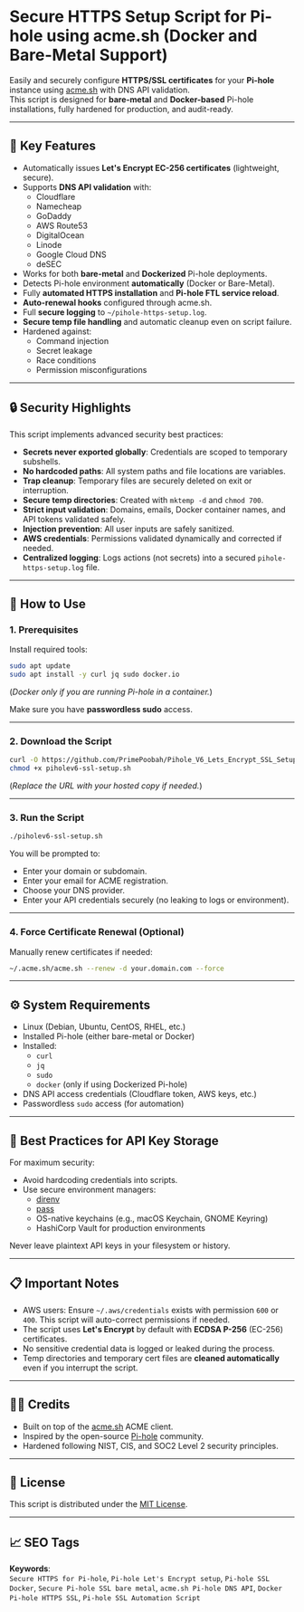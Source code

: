 # Secure HTTPS Setup Script for Pi-hole using acme.sh (Docker and Bare-Metal Support)

Easily and securely configure **HTTPS/SSL certificates** for your **Pi-hole** instance using [acme.sh](https://github.com/acmesh-official/acme.sh) with DNS API validation.\
This script is designed for **bare-metal** and **Docker-based** Pi-hole installations, fully hardened for production, and audit-ready.

---

## 🚀 Key Features

- Automatically issues **Let's Encrypt EC-256 certificates** (lightweight, secure).
- Supports **DNS API validation** with:
  - Cloudflare
  - Namecheap
  - GoDaddy
  - AWS Route53
  - DigitalOcean
  - Linode
  - Google Cloud DNS
  - deSEC
- Works for both **bare-metal** and **Dockerized** Pi-hole deployments.
- Detects Pi-hole environment **automatically** (Docker or Bare-Metal).
- Fully **automated HTTPS installation** and **Pi-hole FTL service reload**.
- **Auto-renewal hooks** configured through acme.sh.
- Full **secure logging** to `~/pihole-https-setup.log`.
- **Secure temp file handling** and automatic cleanup even on script failure.
- Hardened against:
  - Command injection
  - Secret leakage
  - Race conditions
  - Permission misconfigurations

---

## 🔒 Security Highlights

This script implements advanced security best practices:

- **Secrets never exported globally**: Credentials are scoped to temporary subshells.
- **No hardcoded paths**: All system paths and file locations are variables.
- **Trap cleanup**: Temporary files are securely deleted on exit or interruption.
- **Secure temp directories**: Created with `mktemp -d` and `chmod 700`.
- **Strict input validation**: Domains, emails, Docker container names, and API tokens validated safely.
- **Injection prevention**: All user inputs are safely sanitized.
- **AWS credentials**: Permissions validated dynamically and corrected if needed.
- **Centralized logging**: Logs actions (not secrets) into a secured `pihole-https-setup.log` file.

---

## 📖 How to Use

### 1. Prerequisites

Install required tools:

```bash
sudo apt update
sudo apt install -y curl jq sudo docker.io
```

(_Docker only if you are running Pi-hole in a container._)

Make sure you have **passwordless sudo** access.

---

### 2. Download the Script

```bash
curl -O https://github.com/PrimePoobah/Pihole_V6_Lets_Encrypt_SSL_Setup_Script/blob/main/piholev6-ssl-setup.sh
chmod +x piholev6-ssl-setup.sh
```

(_Replace the URL with your hosted copy if needed._)

---

### 3. Run the Script

```bash
./piholev6-ssl-setup.sh
```

You will be prompted to:

- Enter your domain or subdomain.
- Enter your email for ACME registration.
- Choose your DNS provider.
- Enter your API credentials securely (no leaking to logs or environment).

---

### 4. Force Certificate Renewal (Optional)

Manually renew certificates if needed:

```bash
~/.acme.sh/acme.sh --renew -d your.domain.com --force
```

---

## ⚙️ System Requirements

- Linux (Debian, Ubuntu, CentOS, RHEL, etc.)
- Installed Pi-hole (either bare-metal or Docker)
- Installed:
  - `curl`
  - `jq`
  - `sudo`
  - `docker` (only if using Dockerized Pi-hole)
- DNS API access credentials (Cloudflare token, AWS keys, etc.)
- Passwordless `sudo` access (for automation)

---

## 🔡 Best Practices for API Key Storage

For maximum security:

- Avoid hardcoding credentials into scripts.
- Use secure environment managers:
  - [direnv](https://direnv.net/)
  - [pass](https://www.passwordstore.org/)
  - OS-native keychains (e.g., macOS Keychain, GNOME Keyring)
  - HashiCorp Vault for production environments

Never leave plaintext API keys in your filesystem or history.

---

## 📋 Important Notes

- AWS users: Ensure `~/.aws/credentials` exists with permission `600` or `400`. This script will auto-correct permissions if needed.
- The script uses **Let's Encrypt** by default with **ECDSA P-256** (EC-256) certificates.
- No sensitive credential data is logged or leaked during the process.
- Temp directories and temporary cert files are **cleaned automatically** even if you interrupt the script.

---

## 👨‍💻 Credits

- Built on top of the [acme.sh](https://github.com/acmesh-official/acme.sh) ACME client.
- Inspired by the open-source [Pi-hole](https://pi-hole.net/) community.
- Hardened following NIST, CIS, and SOC2 Level 2 security principles.

---

## 📜 License

This script is distributed under the [MIT License](LICENSE).

---

## 📈 SEO Tags

**Keywords**:\
`Secure HTTPS for Pi-hole`, `Pi-hole Let's Encrypt setup`, `Pi-hole SSL Docker`, `Secure Pi-hole SSL bare metal`, `acme.sh Pi-hole DNS API`, `Docker Pi-hole HTTPS SSL`, `Pi-hole SSL Automation Script`
